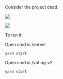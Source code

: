 Consider the project dead.

![](https://images-na.ssl-images-amazon.com/images/I/51Kc3XtNP9L._AC_SY879_.jpg)

![](https://hips.hearstapps.com/hmg-prod.s3.amazonaws.com/images/silicon-valley-season-3-jimmy-o-yang-1591792918.jpg?crop=0.656xw:0.984xh;0.202xw,0.00779xh&resize=480:*)

To run it:

Open cmd in /server
```
yarn start
```

Open cmd in /voting-v2
```
yarn start
```
